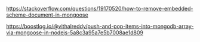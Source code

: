 https://stackoverflow.com/questions/19170520/how-to-remove-embedded-scheme-document-in-mongoose


https://boostlog.io/@vithalreddy/push-and-pop-items-into-mongodb-array-via-mongoose-in-nodejs-5a8c3a95a7e5b7008ae1d809